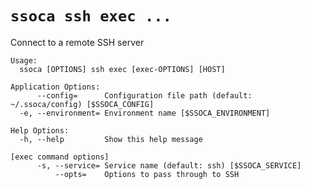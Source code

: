 # `ssoca ssh exec ...`

Connect to a remote SSH server

    Usage:
      ssoca [OPTIONS] ssh exec [exec-OPTIONS] [HOST]
    
    Application Options:
          --config=      Configuration file path (default: ~/.ssoca/config) [$SSOCA_CONFIG]
      -e, --environment= Environment name [$SSOCA_ENVIRONMENT]
    
    Help Options:
      -h, --help         Show this help message
    
    [exec command options]
          -s, --service= Service name (default: ssh) [$SSOCA_SERVICE]
              --opts=    Options to pass through to SSH
    
